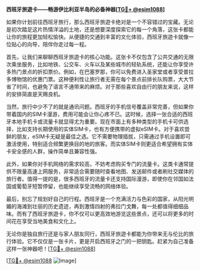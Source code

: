 **西班牙旅遊卡——畅游伊比利亚半岛的必备神器[[TG💪+ @esim1088](https://t.me/s/esim1088)]**

如果你计划前往西班牙旅行，那么西班牙旅遊卡绝对是一个不容错过的宝藏。无论是初次踏足这片热情洋溢的土地，还是想要深度探索它的每一个角落，这张卡都能让你的旅程更加轻松愉快。从便捷的交通到丰富的文化体验，西班牙旅遊卡就像一位贴心的向导，陪伴你走过每一程。

首先，让我们来聊聊西班牙旅遊卡的核心功能。这张卡不仅包含了公共交通的无限次乘坐服务，比如地铁、公交车、火车以及某些城市的轻轨系统，还能让你享受许多热门景点的折扣票价。例如，在巴塞罗那，你可以免费进入圣家堂或者享受普拉多博物馆的优惠门票。这种便利性让旅行者无需在每个景点前排长队购票，大大节省了时间，也避免了语言不通带来的麻烦。对于那些喜欢自由行的朋友来说，这样的安排简直是天赐良机。

当然，旅行中少不了的就是通讯问题。西班牙的手机信号覆盖非常完善，但如果你带着国内的SIM卡漫游，费用可能会让你心疼不已。这时候，选择一张合适的西班牙本地手机卡或流量卡就显得尤为重要。现在市面上有多种类型的手机卡可供选择，比如支持长期使用的实体SIM卡，也有方便携带的虚拟eSIM卡。对于喜欢尝鲜的朋友，eSIM卡无疑是最佳之选。它不需要物理插拔，只需通过手机设置即可激活使用，特别适合频繁更换目的地的旅客。而实体SIM卡则更适合希望拥有实体卡安全感的人群，操作简单且兼容性强。

此外，如果你对手机网络的需求较高，不妨考虑购买专门的流量卡。这类卡通常提供不限量高速上网服务，非常适合需要随时查看地图、发送邮件或者刷社交媒体的旅行者。值得一提的是，很多西班牙的流量卡还支持国际漫游，即使你在邻国如法国或葡萄牙短暂停留，也能继续享受流畅的网络体验。

最后，别忘了规划好自己的行程。西班牙是一个充满活力与色彩的国家，从阳光明媚的海滩到壮丽的历史遗迹，再到激情四射的弗拉门戈舞，每一处都值得细细品味。而有了西班牙旅遊卡，你不仅可以更高效地游览这些景点，还可以将更多的时间花在享受当地美食和文化上。

无论你是独自旅行还是与家人朋友同行，西班牙旅遊卡都能为你带来无与伦比的旅行体验。它不仅仅是一张卡片，更是开启西班牙之门的一把钥匙。赶紧为自己准备这样一张神器吧！[[TG💪+ @esim1088](https://t.me/s/esim1088)]

[[TG💪+ @esim1088](https://t.me/s/esim1088) ![Image](https://i.postimg.cc/4NQfJmqS/Snipaste-2025-05-13-00-14-12.png)]